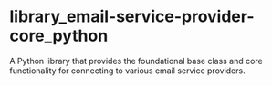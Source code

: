 # library_email-service-provider-core_python
A Python library that provides the foundational base class and core functionality for connecting to various email service providers.
